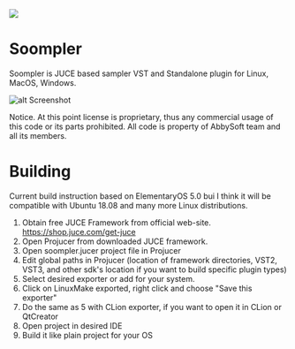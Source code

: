 <img src="http://img.shields.io/liberapay/receives/abbysoft.svg?logo=liberapay">

# Soompler
Soompler is JUCE based sampler VST and Standalone plugin for Linux, MacOS, Windows.

![alt Screenshot](https://i.imgur.com/xgWU7Ad.png)

Notice. At this point license is proprietary, thus any commercial usage of this code or its parts prohibited. All code is property of AbbySoft team and all its members.

# Building

Сurrent build instruction based on ElementaryOS 5.0 bui I think it will be compatible with Ubuntu 18.08 and many more Linux distributions.

1. Obtain free JUCE Framework from official web-site. https://shop.juce.com/get-juce
2. Open Projucer from downloaded JUCE framework.
3. Open soompler.jucer project file in Projucer
4. Edit global paths in Projucer (location of framework directories, VST2, VST3, and other sdk's location if you want to build specific plugin types)
5. Select desired exporter or add for your system. 
6. Click on LinuxMake exported, right click and choose "Save this exporter"
7. Do the same as 5 with CLion exporter, if you want to open it in CLion or QtCreator
8. Open project in desired IDE
9. Build it like plain project for your OS
